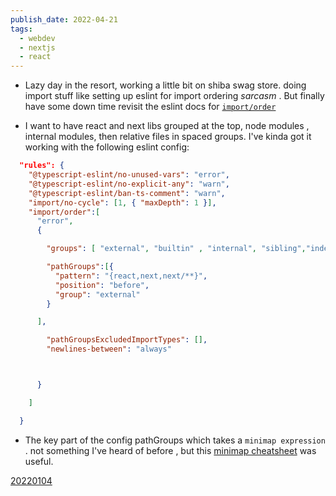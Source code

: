 ```yaml
---
publish_date: 2022-04-21
tags:
  - webdev
  - nextjs
  - react
---
```


- Lazy day in the resort, working a little bit on shiba swag store. doing import stuff like setting up eslint for import ordering _sarcasm_ . But finally have some down time revisit the eslint docs for [`import/order`](https://github.com/import-js/eslint-plugin-import/blob/main/docs/rules/order.md)

- I want to have react and next libs grouped at the top, node modules , internal modules, then relative files in spaced groups. I've kinda got it working with the following eslint config:

```json
  "rules": {
    "@typescript-eslint/no-unused-vars": "error",
    "@typescript-eslint/no-explicit-any": "warn",
    "@typescript-eslint/ban-ts-comment": "warn",
    "import/no-cycle": [1, { "maxDepth": 1 }],
    "import/order":[
      "error",
      {

        "groups": [ "external", "builtin" , "internal", "sibling","index" , "type" ],

        "pathGroups":[{
          "pattern": "{react,next,next/**}",
          "position": "before",
          "group": "external"
        }

      ],

        "pathGroupsExcludedImportTypes": [],
        "newlines-between": "always"



      }

    ]

  }

```

- The key part of the config pathGroups which takes a `minimap expression` . not something I've heard of before , but this [minimap cheatsheet](https://github.com/motemen/minimatch-cheat-sheet) was useful.

[20220104](2022-01-04.md)
